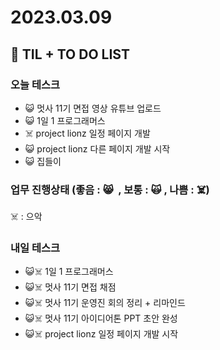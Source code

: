 # 2023.03.09

## 📓 TIL + TO DO LIST

### 오늘 테스크

- 😺 멋사 11기 면접 영상 유튜브 업로드
- 😺 1일 1 프로그래머스
- ☠️ project lionz 일정 페이지 개발
- 😺 project lionz 다른 페이지 개발 시작
- 😺 집들이

### 업무 진행상태 (좋음 : 😸  , 보통 : 🙀 , 나쁨 : ☠️)

☠️ : 으악

### 내일 테스크

- 😺☠️ 1일 1 프로그래머스
- 😺☠️ 멋사 11기 면접 채점
- 😺☠️ 멋사 11기 운영진 회의 정리 + 리마인드
- 😺☠️ 멋사 11기 아이디어톤 PPT 초안 완성
- 😺☠️ project lionz 일정 페이지 개발 시작
